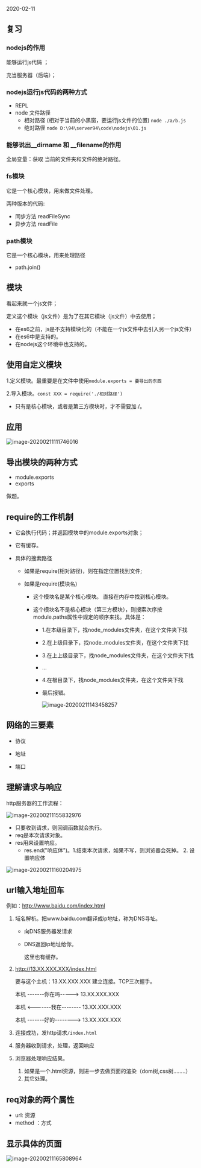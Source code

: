2020-02-11

## 复习 

### nodejs的作用

能够运行js代码 ；

充当服务器（后端）；

### nodejs运行js代码的两种方式

- REPL
- node 文件路径
  - 相对路径 (相对于当前的小黑窗，要运行js文件的位置)  `node ./a/b.js` 
  - 绝对路径 `node D:\94\server94\code\nodejs\01.js`

### 能够说出\__dirname 和 __filename的作用

全局变量：获取 当前的文件夹和文件的绝对路径。



### fs模块

它是一个核心模块，用来做文件处理。

两种版本的代码:

- 同步方法 readFileSync
- 异步方法 readFile

### path模块

它是一个核心模块，用来处理路径

- path.join()



## 模块

看起来就一个js文件；

定义这个模块（js文件）是为了在其它模块（js文件）中去使用；

- 在es6之前，js是不支持模块化的（不能在一个js文件中去引入另一个js文件）
- 在es6中是支持的。
- 在nodejs这个环境中也支持的。



## 使用自定义模块

1.定义模块。最重要是在文件中使用`module.exports = 要导出的东西`

2.导入模块。`const XXX = require('./相对路径')`

 -  只有是核心模块，或者是第三方模块时，才不需要加./。



## 应用

![image-20200211111746016](asset/image-20200211111746016.png)

## 导出模块的两种方式

- module.exports
- exports

做题。



## require的工作机制

- 它会执行代码；并返回模块中的module.exports对象；

- 它有缓存。

- 具体的搜索路径

  - 如果是require(相对路径)，则在指定位置找到文件; 

  - 如果是require(模块名)

    - 这个模块名是某个核心模块。 直接在内存中找到核心模块。

    - 这个模块名不是核心模块（第三方模块），则搜索次序按module.paths属性中规定的顺序来找。具体是：

      - 1.在本级目录下，找node_modules文件夹，在这个文件夹下找

      - 2.在上级目录下，找node_modules文件夹，在这个文件夹下找

      - 3.在上上级目录下，找node_modules文件夹，在这个文件夹下找

      - ...

      - 4.在根目录下，找node_modules文件夹，在这个文件夹下找

      - 最后报错。

        ![image-20200211143458257](asset/image-20200211143458257.png)



## 网络的三要素

- 协议

- 地址

- 端口

## 理解请求与响应

http服务器的工作流程：

![image-20200211155832976](asset/image-20200211155832976.png)

- 只要收到请求，则回调函数就会执行。
- req是本次请求对象。
- res用来设置响应。
  - res.end("响应体")。1.结束本次请求，如果不写，则浏览器会死掉。 2. 设置响应体

![image-20200211160204975](asset/image-20200211160204975.png)



## url输入地址回车

例如：http://www.baidu.com/index.html

1. 域名解析。把www.baidu.com翻译成ip地址，称为DNS寻址。

   - 向DNS服务器发请求

   - DNS返回ip地址给你。

     这里也有缓存。

2. http://13.XX.XXX.XXX/index.html

   要与这个主机：13.XX.XXX.XXX  建立连接。TCP三次握手。

   本机  -------你在吗----->  13.XX.XXX.XXX

   本机  <-------我在--------  13.XX.XXX.XXX

   本机  -------好的-------->  13.XX.XXX.XXX

3. 连接成功，发http请求`/index.html`
4. 服务器收到请求，处理，返回响应
5. 浏览器处理响应结果。
   1. 如果是一个.html资源，则进一步去做页面的渲染（dom树,css树........）
   2. 其它处理。





## req对象的两个属性

- url: 资源
- method ：方式





## 显示具体的页面

![image-20200211165808964](asset/image-20200211165808964.png)